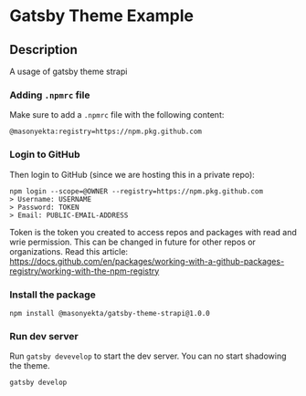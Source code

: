 # Gatsby Theme Example

## Description

A usage of gatsby theme strapi

### Adding `.npmrc` file

Make sure to add a `.npmrc` file with the following content:

```shell
@masonyekta:registry=https://npm.pkg.github.com
```

### Login to GitHub

Then login to GitHub (since we are hosting this in a private repo):

```shell
npm login --scope=@OWNER --registry=https://npm.pkg.github.com
> Username: USERNAME
> Password: TOKEN
> Email: PUBLIC-EMAIL-ADDRESS
```

Token is the token you created to access repos and packages with read and wrie permission.
This can be changed in future for other repos or organizations.
Read this article: https://docs.github.com/en/packages/working-with-a-github-packages-registry/working-with-the-npm-registry

### Install the package

```shell
npm install @masonyekta/gatsby-theme-strapi@1.0.0
```

### Run dev server

Run `gatsby devevelop` to start the dev server. You can no start shadowing the theme.

```shell
gatsby develop
```
